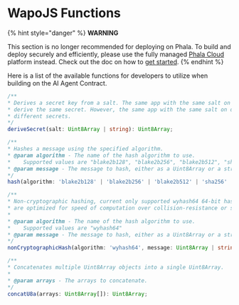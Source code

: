 # WapoJS Functions

{% hint style="danger" %}
**WARNING**

This section is no longer recommended for deploying on Phala. To build and deploy securely and efficiently, please use the fully managed [Phala Cloud](https://cloud.phala.network) platform instead. Check out the doc on how to [get started](../../cloud/getting-started/getting-started.md).
{% endhint %}

Here is a list of the available functions for developers to utilize when building on the AI Agent Contract.

```typescript
/**
* Derives a secret key from a salt. The same app with the same salt on the same worker will always
* derive the same secret. However, the same app with the same salt on different workers will derive
* different secrets.
*/
deriveSecret(salt: Uint8Array | string): Uint8Array;

/**
* Hashes a message using the specified algorithm.
* @param algorithm - The name of the hash algorithm to use.
*    Supported values are "blake2b128", "blake2b256", "blake2b512", "sha256", "keccak256"
* @param message - The message to hash, either as a Uint8Array or a string.
*/
hash(algorithm: 'blake2b128' | 'blake2b256' | 'blake2b512' | 'sha256' | 'keccak256', message: Uint8Array | string): Uint8Array;

/**
* Non-cryptographic hashing, current only supported wyhash64 64-bit hash. Non-cryptographic algorithms
* are optimized for speed of computation over collision-resistance or seurity.
*
* @param algorithm - The name of the hash algorithm to use.
*    Supported values are "wyhash64"
* @param message - The message to hash, either as a Uint8Array or a string.
*/
nonCryptographicHash(algorithm: 'wyhash64', message: Uint8Array | string): Uint8Array;

/**
* Concatenates multiple Uint8Array objects into a single Uint8Array.
*
* @param arrays - The arrays to concatenate.
*/
concatU8a(arrays: Uint8Array[]): Uint8Array;
```
